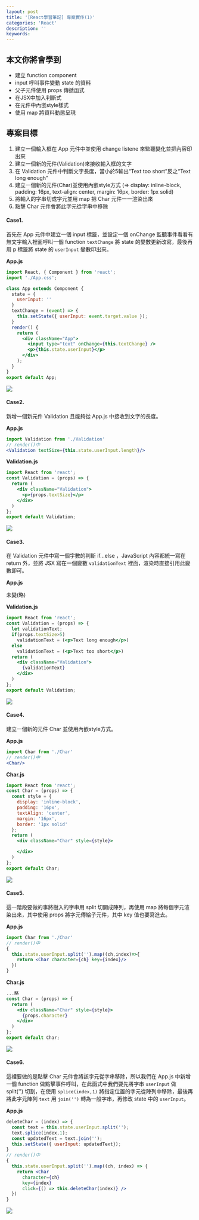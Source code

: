```yaml
---
layout: post
title: '[React學習筆記] 專案實作(1)'
categories: 'React'
description: ''
keywords: 
---
```


## 本文你將會學到
- 建立 function component
- input 呼叫事件變動 state 的資料
- 父子元件使用 props 傳遞函式
- 在JSX中加入判斷式
- 在元件中內嵌style樣式
- 使用 map 將資料動態呈現

## 專案目標
1. 建立一個輸入框在 App 元件中並使用 change listene 來監聽變化並把內容印出來
2. 建立一個新的元件(Validation)來接收輸入框的文字
3. 在 Validation 元件中判斷文字長度，當小於5輸出“Text too short”反之“Text long enough”
4. 建立一個新的元件(Char)並使用內嵌style方式
(=> display: inline-block, padding: 16px, text-align: center, margin: 16px, border: 1px solid) 
5. 將輸入的字串切成字元並用 map 把 Char 元件一一渲染出來
6. 點擊 Char 元件會將此字元從字串中移除


#### Case1.
首先在 App 元件中建立一個 input 標籤，並設定一個 onChange 監聽事件看看有無文字輸入裡面呼叫一個 function `textChange` 將 state 的變數更新改寫，最後再用 p 標籤將 state 的 `userInput` 變數印出來。

**App.js**

```jsx
import React, { Component } from 'react';
import './App.css';

class App extends Component {
  state = {
    userInput: ''
  }
  textChange = (event) => {
    this.setState({ userInput: event.target.value });
  }
  render() {
    return (
      <div className="App">
        <input type="text" onChange={this.textChange} />
        <p>{this.state.userInput}</p>
      </div>
    );
  }
}
export default App;
```

<img src="/images/posts/react/2018/img1070118-1.png">

#### Case2.
新增一個新元件 Validation 且能夠從 App.js 中接收到文字的長度。

**App.js**

```jsx
import Validation from './Validation'
// render()中
<Validation textSize={this.state.userInput.length}/>
```

**Validation.js**

```jsx
import React from 'react';
const Validation = (props) => {
  return (
    <div className="Validation">
      <p>{props.textSize}</p>
    </div>
  )
};
export default Validation;
```

<img src="/images/posts/react/2018/img1070118-2.png">

#### Case3.
在 Validation 元件中寫一個字數的判斷 if...else ，JavaScript 內容都統一寫在 return 外，並將 JSX 寫在一個變數 `validationText` 裡面，渲染時直接引用此變數即可。

**App.js**

未變(略)

**Validation.js**

```jsx
import React from 'react';
const Validation = (props) => {
  let validationText;
  if(props.textSize>5)
    validationText = (<p>Text long enough</p>)
  else
    validationText = (<p>Text too short</p>)
  return (
    <div className="Validation">
      {validationText}
    </div>
  )
};
export default Validation;
```

<img src="/images/posts/react/2018/img1070118-3.png">

#### Case4.
建立一個新的元件 Char 並使用內嵌style方式。

**App.js**

```jsx
import Char from './Char'
// render()中
<Char/>
```

**Char.js**

```jsx
import React from 'react';
const Char = (props) => {
  const style = {
    display: 'inline-block',
    padding: '16px',
    textAlign: 'center',
    margin: '16px',
    border: '1px solid'
  };
  return (
    <div className="Char" style={style}>

    </div>
  )
};
export default Char;
```

<img src="/images/posts/react/2018/img1070118-4.png">

#### Case5.
這一階段要做的事將樹入的字串用 split 切開成陣列，再使用 map 將每個字元渲染出來，其中使用 props 將字元傳給子元件，其中 key 值也要寫進去。

**App.js**

```jsx
import Char from './Char'
// render()中
{
  this.state.userInput.split('').map((ch,index)=>{
    return <Char character={ch} key={index}/>
  })
}
```

**Char.js**

```jsx
...略
const Char = (props) => {
  return (
    <div className="Char" style={style}>
      {props.character}
    </div>
  )
};
export default Char;
```

<img src="/images/posts/react/2018/img1070118-5.png">

#### Case6.
這裡要做的是點擊 Char 元件會將該字元從字串移除，所以我們在 App.js 中新增一個 function 做點擊事件呼叫，在此函式中我們要先將字串 `userInput` 做 split('') 切割，在使用 `splice(index,1)` 將指定位置的字元從陣列中移除，最後再將此字元陣列 `text` 用 `join('')` 轉為一般字串，再修改 state 中的 `userInput`。

**App.js**

```jsx
deleteChar = (index) => {
  const text = this.state.userInput.split('');
  text.splice(index,1);
  const updatedText = text.join('');
  this.setState({ userInput: updatedText});
}
// render()中
{
  this.state.userInput.split('').map((ch, index) => {
    return <Char
      character={ch}
      key={index}
      click={() => this.deleteChar(index)} />
  })
}
```

<img src="/images/posts/react/2018/img1070118-6.gif">
